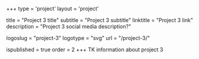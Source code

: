+++
type = 'project'
layout = 'project'

title = "Project 3 title"
subtitle = "Project 3 subtitle"
linktitle = "Project 3 link"
description = "Project 3 social media description?"

logoslug = "project-3"
logotype = "svg"
url = "/project-3/"

ispublished = true
order = 2
+++
TK information about project 3